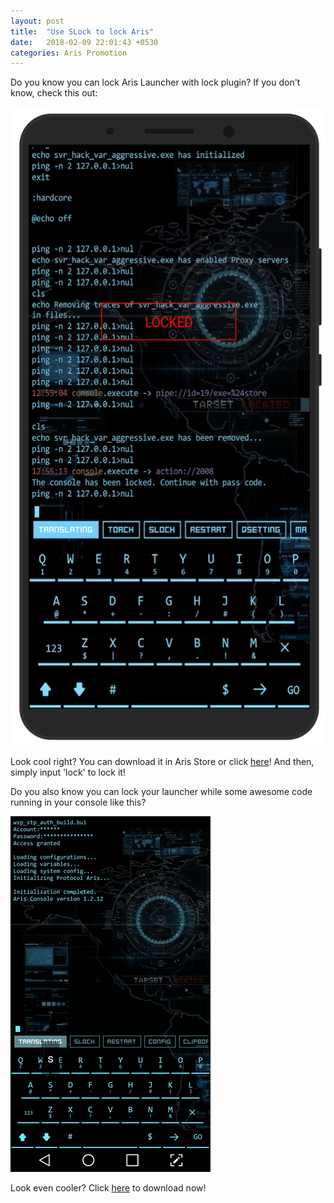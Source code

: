 ```yaml
---
layout: post
title:  "Use SLock to lock Aris"
date:   2018-02-09 22:01:43 +0530
categories: Aris Promotion
---
```


Do you know you can lock Aris Launcher with lock plugin? If you don't know, check this out:

![lock](/assets/screenshot_lock.png)

Look cool right? You can download it in Aris Store or click [here](aris://pipe?id=2008)! And then, simply input 'lock' to lock it!

Do you also know you can lock your launcher while some awesome code running in your console like this?

![lock](/assets/screenshot_slock.gif)

Look even cooler? Click [here](aris://pipe?id=2033) to download now!